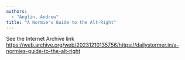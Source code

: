 ```yaml
---
authors:
  - "Anglin, Andrew"
title: "A Normie's Guide to the Alt-Right"
---
```


See the Internet Archive link https://web.archive.org/web/20231210135756/https://dailystormer.in/a-normies-guide-to-the-alt-right
